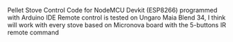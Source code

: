 Pellet Stove Control
Code for NodeMCU Devkit (ESP8266) programmed with Arduino IDE
Remote control is tested on Ungaro Maia Blend 34, I think will work with every stove based on Micronova board with the 5-buttons IR remote command
